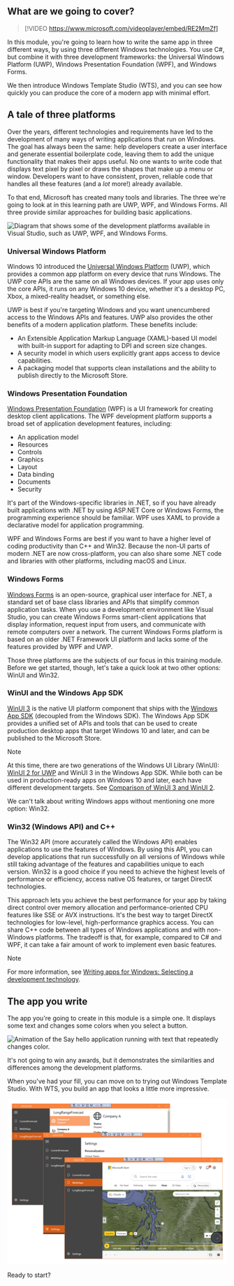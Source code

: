 ## What are we going to cover?

> [!VIDEO https://www.microsoft.com/videoplayer/embed/RE2MmZf]

In this module, you're going to learn how to write the same app in three different ways, by using three different Windows technologies. You use C#, but combine it with three development frameworks: the Universal Windows Platform (UWP), Windows Presentation Foundation (WPF), and Windows Forms.

We then introduce Windows Template Studio (WTS), and you can see how quickly you can produce the core of a modern app with minimal effort.

## A tale of three platforms

Over the years, different technologies and requirements have led to the development of many ways of writing applications that run on Windows. The goal has always been the same: help developers create a user interface and generate essential boilerplate code, leaving them to add the unique functionality that makes their apps useful. No one wants to write code that displays text pixel by pixel or draws the shapes that make up a menu or window. Developers want to have consistent, proven, reliable code that handles all these features (and a *lot* more!) already available.

To that end, Microsoft has created many tools and libraries. The three we're going to look at in this learning path are UWP, WPF, and Windows Forms. All three provide similar approaches for building basic applications.

![Diagram that shows some of the development platforms available in Visual Studio, such as UWP, WPF, and Windows Forms.](../media/intro-diagram.png)

### Universal Windows Platform

Windows 10 introduced the [Universal Windows Platform](/windows/uwp/get-started/universal-application-platform-guide) (UWP), which provides a common app platform on every device that runs Windows. The UWP core APIs are the same on all Windows devices. If your app uses only the core APIs, it runs on any Windows 10 device, whether it's a desktop PC, Xbox, a mixed-reality headset, or something else.

UWP is best if you're targeting Windows and you want unencumbered access to the Windows APIs and features. UWP also provides the other benefits of a modern application platform. These benefits include:

- An Extensible Application Markup Language (XAML)-based UI model with built-in support for adapting to DPI and screen size changes.
- A security model in which users explicitly grant apps access to device capabilities.
- A packaging model that supports clean installations and the ability to publish directly to the Microsoft Store.

### Windows Presentation Foundation

[Windows Presentation Foundation](/visualstudio/designers/getting-started-with-wpf) (WPF) is a UI framework for creating desktop client applications. The WPF development platform supports a broad set of application development features, including:

- An application model
- Resources
- Controls
- Graphics
- Layout
- Data binding
- Documents
- Security

It's part of the Windows-specific libraries in .NET, so if you have already built applications with .NET by using ASP.NET Core or Windows Forms, the programming experience should be familiar. WPF uses XAML to provide a declarative model for application programming.

WPF and Windows Forms are best if you want to have a higher level of coding productivity than C++ and Win32. Because the non-UI parts of modern .NET are now cross-platform, you can also share some .NET code and libraries with other platforms, including macOS and Linux.

### Windows Forms

[Windows Forms](/dotnet/desktop/winforms/) is an open-source, graphical user interface for .NET, a standard set of base class libraries and APIs that simplify common application tasks. When you use a development environment like Visual Studio, you can create Windows Forms smart-client applications that display information, request input from users, and communicate with remote computers over a network. The current Windows Forms platform is based on an older .NET Framework UI platform and lacks some of the features provided by WPF and UWP.

Those three platforms are the subjects of our focus in this training module. Before we get started, though, let's take a quick look at two other options: WinUI and Win32.

### WinUI and the Windows App SDK

[WinUI 3](/windows/apps/winui/winui3/) is the native UI platform component that ships with the [Windows App SDK](/windows/apps/windows-app-sdk/) (decoupled from the Windows SDK). The Windows App SDK provides a unified set of APIs and tools that can be used to create production desktop apps that target Windows 10 and later, and can be published to the Microsoft Store.

>[!NOTE]
>At this time, there are two generations of the Windows UI Library (WinUI): [WinUI 2 for UWP](/windows/apps/winui/winui2/) and WinUI 3 in the Windows App SDK. While both can be used in production-ready apps on Windows 10 and later, each have different development targets. See [Comparison of WinUI 3 and WinUI 2](/windows/apps/winui/#comparison-of-winui-3-and-winui-2).

We can't talk about writing Windows apps without mentioning one more option: Win32.

### Win32 (Windows API) and C++

The Win32 API (more accurately called the Windows API) enables applications to use the features of Windows. By using this API, you can develop applications that run successfully on all versions of Windows while still taking advantage of the features and capabilities unique to each version. Win32 is a good choice if you need to achieve the highest levels of performance or efficiency, access native OS features, or target DirectX technologies.

This approach lets you achieve the best performance for your app by taking direct control over memory allocation and performance-oriented CPU features like SSE or AVX instructions. It's the best way to target DirectX technologies for low-level, high-performance graphics access. You can share C++ code between all types of Windows applications and with non-Windows platforms. The tradeoff is that, for example, compared to C# and WPF, it can take a fair amount of work to implement even basic features.

> [!NOTE]
> For more information, see [Writing apps for Windows: Selecting a development technology](/windows/apps/get-started/).

## The app you write

The app you're going to create in this module is a simple one. It displays some text and changes some colors when you select a button.

![Animation of the Say hello application running with text that repeatedly changes color.](../media/SayHelloWithStyle.gif)

It's not going to win any awards, but it demonstrates the similarities and differences among the development platforms.

When you've had your fill, you can move on to trying out Windows Template Studio. With WTS, you build an app that looks a little more impressive.

![Screenshot that shows a composite of three different pages of a Weather application: a map, chart, and settings page.](../media/template-studio-run.png)

Ready to start?
